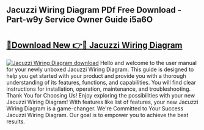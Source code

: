 ## Jacuzzi Wiring Diagram PDf Free Download - Part-w9y Service Owner Guide i5a6O

# <h2><a href="http://dfhlimx.blite.top/?on=Jacuzzi+Wiring+Diagram">🔗Download New 👉🔴 Jacuzzi Wiring Diagram</a></h2>

[![Jacuzzi Wiring Diagram download](https://i.imgur.com/lujVjoI.png)](http://dfhlimx.blite.top/?on=Jacuzzi+Wiring+Diagram)
Hello and welcome to the user manual for your newly unboxed Jacuzzi Wiring Diagram. This guide is designed to help you get started with your product and provide you with a thorough understanding of its features, functions, and capabilities. You will find clear instructions for installation, operation, maintenance, and troubleshooting. Thank You for Choosing Us! Enjoy exploring the possibilities with your new Jacuzzi Wiring Diagram! With features like list of features, your new Jacuzzi Wiring Diagram is a game-changer. We're Committed to Your Success Jacuzzi Wiring Diagram. Our goal is to empower you to achieve the best results.
